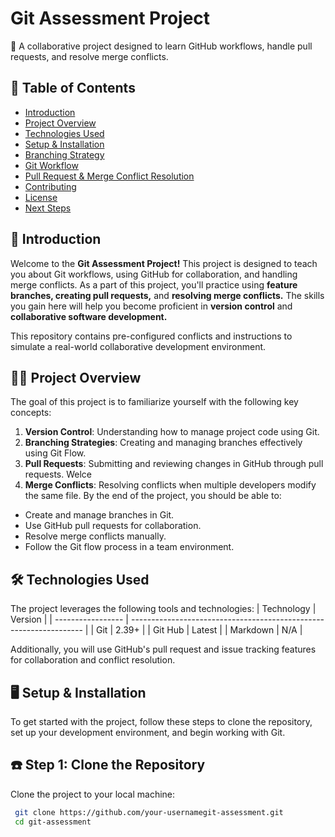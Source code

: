 # Git Assessment Project

🚀 A collaborative project designed to learn GitHub workflows, handle pull requests, and resolve merge conflicts.

## 📒 Table of Contents

 - [Introduction]()
 - [Project Overview]()
 - [Technologies Used]()
 - [Setup & Installation]()
 - [Branching Strategy]()
 - [Git Workflow]()
 - [Pull Request & Merge Conflict Resolution]()
 - [Contributing]()
 - [License]()
 - [Next Steps]()

   
## 📌 Introduction

Welcome to the **Git Assessment Project!** This project is designed to teach you about Git workflows, using GitHub for collaboration, and handling merge conflicts. As a part of this project, you'll practice using **feature branches, creating pull requests,** and **resolving merge conflicts.** The skills you gain here will help you become proficient in **version control** and **collaborative software development.**

This repository contains pre-configured conflicts and instructions to simulate a real-world collaborative development environment.

## 👩‍💻 Project Overview

The goal of this project is to familiarize yourself with the following key concepts:

1. **Version Control**: Understanding how to manage project code using Git. 
2. **Branching Strategies**: Creating and managing branches effectively using Git Flow. 
3. **Pull Requests**: Submitting and reviewing changes in GitHub through pull requests. Welce 
4. **Merge Conflicts**: Resolving conflicts when multiple developers modify the same file. By the end of the project, you should be able to:  
  - Create and manage branches in Git. 
  - Use GitHub pull requests for collaboration. 
  - Resolve merge conflicts manually. 
  - Follow the Git flow process in a team environment.

## 🛠 Technologies Used

The project leverages the following tools and technologies:
| Technology             | Version                                                            |
| ----------------- | ------------------------------------------------------------------ |
| Git  | 2.39+ |
| Git Hub | Latest |
| Markdown | N/A |

Additionally, you will use GitHub's pull request and issue tracking features for collaboration and conflict resolution.


## 🖥 Setup & Installation

To get started with the project, follow these steps to clone the repository, set up your development environment, and begin working with Git.

## ☎️ Step 1: Clone the Repository

Clone the project to your local machine:

```bash
 git clone https://github.com/your-usernamegit-assessment.git 
 cd git-assessment
```
    
